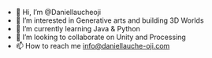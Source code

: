 - 👋 Hi, I’m @Daniellaucheoji
- 👀 I’m interested in Generative arts and building 3D Worlds
- 🌱 I’m currently learning Java & Python 
- 💞️ I’m looking to collaborate on Unity and Processing 
- 📫 How to reach me info@daniellauche-oji.com

<!---
Daniellaucheoji/Daniellaucheoji is a ✨ special ✨ repository because its `README.md` (this file) appears on your GitHub profile.
You can click the Preview link to take a look at your changes.
--->
